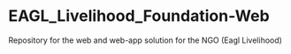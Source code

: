 # EAGL_Livelihood_Foundation-Web
Repository for the web and web-app solution for the NGO (Eagl Livelihood)
